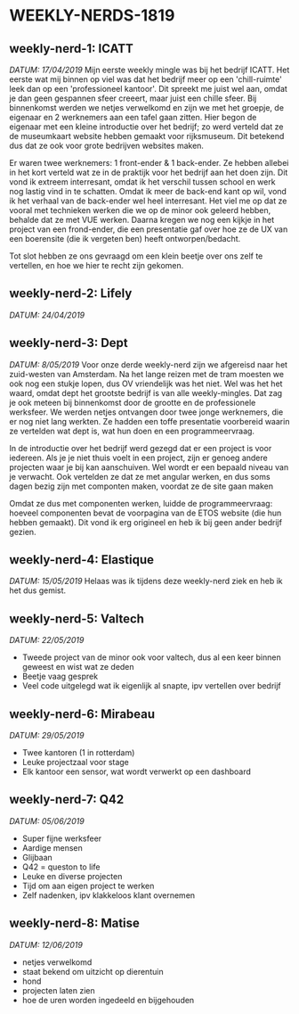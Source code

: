 
# WEEKLY-NERDS-1819

## weekly-nerd-1: ICATT
*DATUM: 17/04/2019*
Mijn eerste weekly mingle was bij het bedrijf ICATT. Het eerste wat mij binnen op viel was dat het bedrijf meer op een 'chill-ruimte' leek dan op een 'professioneel kantoor'. Dit spreekt me juist wel aan, omdat je dan geen gespannen sfeer creeert, maar juist een chille sfeer.  Bij binnenkomst werden we netjes verwelkomd en zijn we met het groepje, de eigenaar en 2 werknemers aan een tafel gaan zitten. Hier begon de eigenaar met een kleine introductie over het bedrijf; zo werd verteld dat ze de museumkaart website hebben gemaakt voor rijksmuseum. Dit betekend dus dat ze ook voor grote bedrijven websites maken.

Er waren twee werknemers: 1 front-ender & 1 back-ender. Ze hebben allebei in het kort verteld wat ze in de praktijk voor het bedrijf aan het doen zijn. Dit vond ik extreem interresant, omdat ik het verschil tussen school en werk nog lastig vind in te schatten. Omdat ik meer de back-end kant op wil, vond ik het verhaal van de back-ender wel heel interresant. Het viel me op dat ze vooral met technieken werken die we op de minor ook geleerd hebben, behalde dat ze met VUE werken. 
Daarna kregen we nog een kijkje in het project van een frond-ender, die een presentatie gaf over hoe ze de UX van een boerensite (die ik vergeten ben) heeft ontworpen/bedacht.

Tot slot hebben ze ons gevraagd om een klein beetje over ons zelf te vertellen, en hoe we hier te recht zijn gekomen.
  
## weekly-nerd-2: Lifely
*DATUM: 24/04/2019*


## weekly-nerd-3: Dept
*DATUM: 8/05/2019*
Voor onze derde weekly-nerd zijn we afgereisd naar het zuid-westen van Amsterdam. Na het lange reizen met de tram moesten we ook nog een stukje lopen, dus OV vriendelijk was het niet. Wel was het het waard, omdat dept het grootste bedrijf is van alle weekly-mingles. Dat zag je ook meteen bij binnenkomst door de grootte en de professionele werksfeer. We werden netjes ontvangen door twee jonge werknemers, die er nog niet lang werkten. Ze hadden een toffe presentatie voorbereid waarin ze vertelden wat dept is, wat hun doen en een programmeervraag.

In de introductie over het bedrijf werd gezegd dat er een project is voor iedereen. Als je je niet thuis voelt in een project, zijn er genoeg andere projecten waar je bij kan aanschuiven. Wel wordt er een bepaald niveau van je verwacht. Ook vertelden ze dat ze met angular werken, en dus soms dagen bezig zijn met componten maken, voordat ze de site gaan maken

Omdat ze dus met componenten werken, luidde de programmeervraag: hoeveel componenten bevat de voorpagina van de ETOS website (die hun hebben gemaakt).  Dit vond ik erg origineel en heb ik bij geen ander bedrijf gezien.


## weekly-nerd-4: Elastique
*DATUM: 15/05/2019*
  Helaas was ik tijdens deze weekly-nerd ziek en heb ik het dus gemist.

## weekly-nerd-5: Valtech
*DATUM: 22/05/2019*
  - Tweede project van de minor ook voor valtech, dus al een keer binnen geweest en wist wat ze deden
  - Beetje vaag gesprek 
  - Veel code uitgelegd wat ik eigenlijk al snapte, ipv vertellen over bedrijf

## weekly-nerd-6: Mirabeau
*DATUM: 29/05/2019*
  - Twee kantoren (1 in rotterdam)
  - Leuke projectzaal voor stage
  - Elk kantoor een sensor, wat wordt verwerkt op een dashboard

## weekly-nerd-7: Q42
  *DATUM: 05/06/2019*
- Super fijne werksfeer
- Aardige mensen
- Glijbaan
- Q42 = queston to life
- Leuke en diverse projecten
- Tijd om aan eigen project te werken
- Zelf nadenken, ipv klakkeloos klant overnemen

## weekly-nerd-8: Matise
*DATUM: 12/06/2019*
- netjes verwelkomd
- staat bekend om uitzicht op dierentuin
- hond
- projecten laten zien
- hoe de uren worden ingedeeld en bijgehouden